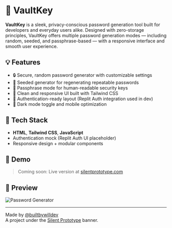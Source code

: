 # 🔐 VaultKey

**VaultKey** is a sleek, privacy-conscious password generation tool built for developers and everyday users alike. Designed with zero-storage principles, VaultKey offers multiple password generation modes — including random, seeded, and passphrase-based — with a responsive interface and smooth user experience.

## 💡 Features

- 🔒 Secure, random password generator with customizable settings  
- 🌱 Seeded generator for regenerating repeatable passwords  
- 🧠 Passphrase mode for human-readable security keys  
- 🎨 Clean and responsive UI built with Tailwind CSS  
- 🔐 Authentication-ready layout (Replit Auth integration used in dev)  
- 🌙 Dark mode toggle and mobile optimization

## 🧰 Tech Stack

- **HTML**, **Tailwind CSS**, **JavaScript**
- Authentication mock (Replit Auth UI placeholder)
- Responsive design + modular components

## 🚀 Demo

> Coming soon: Live version at [silentprototype.com](https://silentprototype.com)

## 📸 Preview

![Password Generator](./screenshot.png)

---

Made by [@builtbywilldev](https://github.com/builtbywilldev)  
A project under the [Silent Prototype](https://silentprototype.com) banner.

